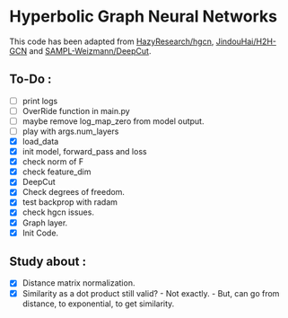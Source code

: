 # Hyperbolic Graph Neural Networks
This code has been adapted from [HazyResearch/hgcn](https://github.com/HazyResearch/hgcn/tree/master), [JindouHai/H2H-GCN](https://github.com/JindouDai/H2H-GCN/tree/main) and [SAMPL-Weizmann/DeepCut](https://github.com/SAMPL-Weizmann/DeepCut).

## To-Do :
 - [ ] print logs
 - [ ] OverRide function in main.py
 - [ ] maybe remove log_map_zero from model output.
 - [ ] play with args.num_layers
 - [x] load_data
 - [x] init model, forward_pass and loss
 - [x] check norm of F
 - [x] check feature_dim
 - [x] DeepCut
 - [x] Check degrees of freedom.
 - [x] test backprop with radam
 - [x] check hgcn issues.
 - [x] Graph layer.
 - [x] Init Code.

## Study about :
 - [x] Distance matrix normalization.
 - [x] Similarity as a dot product still valid?
        - Not exactly.
        - But, can go from distance, to exponential, to get similarity.